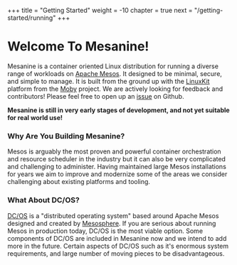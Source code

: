 +++
title = "Getting Started"
weight = -10
chapter = true
next = "/getting-started/running"
+++

# Welcome To Mesanine!

Mesanine is a container oriented Linux distribution for running a diverse range of workloads on [Apache Mesos](https://mesos.apache.org). It designed to be minimal, secure, and simple to manage. It is built from the ground up with the [LinuxKit](https://github.com/linuxkit/linuxkit) platform from the [Moby](https://github.com/moby/tool) project. We are actively looking for feedback and contributors! Please feel free to open up an [issue](https://github.com/mesanine/mesanine/issues) on Github.

**Mesanine is still in very early stages of development, and not yet suitable for real world use!**


### Why Are You Building Mesanine?

Mesos is arguably the most proven and powerful container orchestration and resource scheduler in the industry 
but it can also be very complicated and challenging to administer. Having maintained large Mesos installations 
for years we aim to improve and modernize some of the areas we consider challenging about existing platforms
and tooling.

### What About DC/OS?

[DC/OS](https://dcos.io) is a "distributed operating system" based around Apache Mesos designed and
created by [Mesosphere](https://mesosphere.com/). If you are serious about running Mesos in production
today, DC/OS is the most viable option. Some components of DC/OS are included in Mesanine now and 
we intend to add more in the future. Certain aspects of DC/OS such as it's enormous system requirements,
and large number of moving pieces to be disadvantageous.
